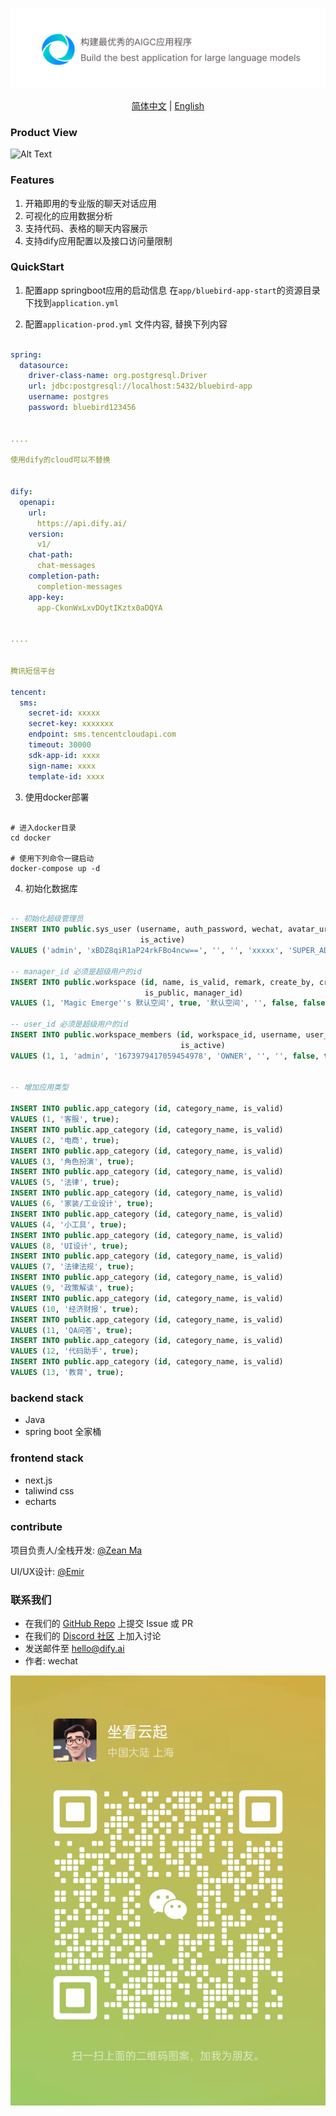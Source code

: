 ![](./images/img.png)
<p align="center">
  <a href="./README_CN.md">简体中文</a> | 
  <a href="./README_EN.md">English</a>
</p>


### Product View


![Alt Text](./images/product.gif)


### Features 

1. 开箱即用的专业版的聊天对话应用
2. 可视化的应用数据分析
3. 支持代码、表格的聊天内容展示
4. 支持dify应用配置以及接口访问量限制


### QuickStart

1. 配置app springboot应用的启动信息 在`app/bluebird-app-start`的资源目录下找到`application.yml`

2. 配置`application-prod.yml` 文件内容, 替换下列内容

```yaml

spring:
  datasource:
    driver-class-name: org.postgresql.Driver
    url: jdbc:postgresql://localhost:5432/bluebird-app
    username: postgres
    password: bluebird123456
    

....

使用dify的cloud可以不替换


dify:
  openapi:
    url:
      https://api.dify.ai/
    version:
      v1/
    chat-path:
      chat-messages
    completion-path:
      completion-messages
    app-key:
      app-CkonWxLxvDOytIKztx0aDQYA


....


腾讯短信平台

tencent:
  sms:
    secret-id: xxxxx
    secret-key: xxxxxxx
    endpoint: sms.tencentcloudapi.com
    timeout: 30000
    sdk-app-id: xxxx
    sign-name: xxxx
    template-id: xxxx


```


3. 使用docker部署

```shell

# 进入docker目录
cd docker

# 使用下列命令一键启动
docker-compose up -d

```

4. 初始化数据库

```sql

-- 初始化超级管理员
INSERT INTO public.sys_user (username, auth_password, wechat, avatar_url, phone_number, user_role, is_deleted, email,
                             is_active)
VALUES ('admin', 'xBDZ8qiR1aP24rkFBo4ncw==', '', '', 'xxxxx', 'SUPER_ADMIN', false, 'admin@magicemerge.ai', true);

-- manager_id 必须是超级用户的id
INSERT INTO public.workspace (id, name, is_valid, remark, create_by, create_at, update_by, update_at, is_deleted,
                              is_public, manager_id)
VALUES (1, 'Magic Emerge''s 默认空间', true, '默认空间', '', false, false, '1673979417059454978');

-- user_id 必须是超级用户的id
INSERT INTO public.workspace_members (id, workspace_id, username, user_id, user_type, create_by, update_by, is_deleted,
                                      is_active)
VALUES (1, 1, 'admin', '1673979417059454978', 'OWNER', '', '', false, true);


-- 增加应用类型

INSERT INTO public.app_category (id, category_name, is_valid)
VALUES (1, '客服', true);
INSERT INTO public.app_category (id, category_name, is_valid)
VALUES (2, '电商', true);
INSERT INTO public.app_category (id, category_name, is_valid)
VALUES (3, '角色扮演', true);
INSERT INTO public.app_category (id, category_name, is_valid)
VALUES (5, '法律', true);
INSERT INTO public.app_category (id, category_name, is_valid)
VALUES (6, '家装/工业设计', true);
INSERT INTO public.app_category (id, category_name, is_valid)
VALUES (4, '小工具', true);
INSERT INTO public.app_category (id, category_name, is_valid)
VALUES (8, 'UI设计', true);
INSERT INTO public.app_category (id, category_name, is_valid)
VALUES (7, '法律法规', true);
INSERT INTO public.app_category (id, category_name, is_valid)
VALUES (9, '政策解读', true);
INSERT INTO public.app_category (id, category_name, is_valid)
VALUES (10, '经济财报', true);
INSERT INTO public.app_category (id, category_name, is_valid)
VALUES (11, 'QA问答', true);
INSERT INTO public.app_category (id, category_name, is_valid)
VALUES (12, '代码助手', true);
INSERT INTO public.app_category (id, category_name, is_valid)
VALUES (13, '教育', true);

```


### backend stack

- Java
- spring boot 全家桶

### frontend stack

- next.js
- taliwind css
- echarts


### contribute


项目负责人/全栈开发: [@Zean Ma](https://github.com/GZ315200)

UI/UX设计: [@Emir](https://www.zcool.com.cn/u/22000389)




### 联系我们

- 在我们的 [GitHub Repo](https://github.com/Magic-Emerge/magic-emerge) 上提交 Issue 或 PR
- 在我们的 [Discord 社区](https://discord.gg/SSpD6kbc) 上加入讨论
- 发送邮件至 hello@dify.ai
- 作者: wechat

![](./images/wechat.jpg)
